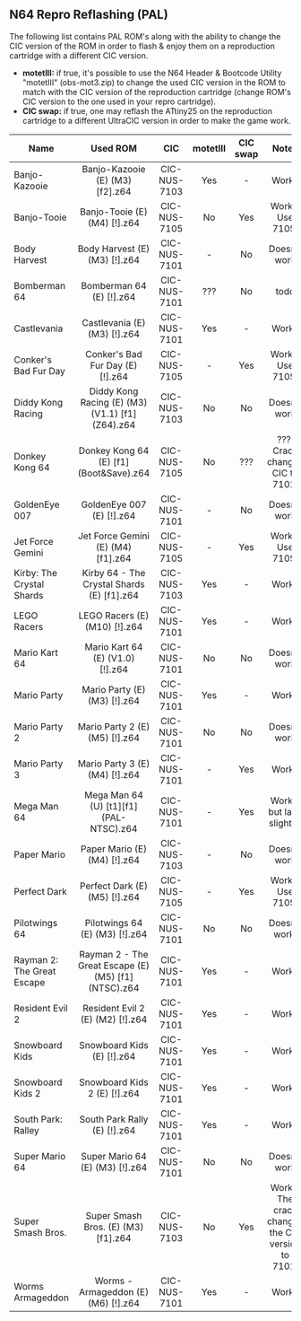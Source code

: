 N64 Repro Reflashing (PAL)
----

The following list contains PAL ROM's along with the ability to change the CIC version of the ROM in order to flash & enjoy them on a reproduction cartridge with a different CIC version.

- **motetIII:** if true, it's possible to use the N64 Header & Bootcode Utility "motetIII" (obs-mot3.zip) to change the used CIC version in the ROM to match with the CIC version of the reproduction cartridge (change ROM's CIC version to the one used in your repro cartridge).
- **CIC swap:** if true, one may reflash the ATtiny25 on the reproduction cartridge to a different UltraCIC version in order to make the game work. 

| Name        | Used ROM    | CIC   | motetIII | CIC swap | Notes
| ------------- |:-------------:| :-----:| :-----: | :-----: | :-----:
| Banjo-Kazooie | Banjo-Kazooie (E) (M3) [f2].z64 | CIC-NUS-7103 | Yes | - | Works
| Banjo-Tooie | Banjo-Tooie (E) (M4) [!].z64 | CIC-NUS-7105 | No | Yes | Works. Use 7105.
| Body Harvest | Body Harvest (E) (M3) [!].z64 | CIC-NUS-7101 | - | No | Doesn't work
| Bomberman 64 | Bomberman 64 (E) [!].z64 | CIC-NUS-7101 | ??? | No | todo
| Castlevania | Castlevania (E) (M3) [!].z64 | CIC-NUS-7101 | Yes | - | Works
| Conker's Bad Fur Day | Conker's Bad Fur Day (E) [!].z64 | CIC-NUS-7105 | - | Yes | Works. Use 7105.
| Diddy Kong Racing | Diddy Kong Racing (E) (M3) (V1.1) \[f1] (Z64).z64 | CIC-NUS-7103 | No | No | Doesn't work
| Donkey Kong 64 | Donkey Kong 64 (E) \[f1] (Boot&Save).z64 | CIC-NUS-7105 | No | ??? | ???. Crack changes CIC to 7101.
| GoldenEye 007 | GoldenEye 007 (E) [!].z64 | CIC-NUS-7101 | - | No | Doesn't work
| Jet Force Gemini | Jet Force Gemini (E) (M4) [f1].z64 | CIC-NUS-7105 | - | Yes | Works. Use 7105.
| Kirby: The Crystal Shards | Kirby 64 - The Crystal Shards (E) [f1].z64 | CIC-NUS-7103 | Yes | - | Works
| LEGO Racers   | LEGO Racers (E) (M10) [!].z64 | CIC-NUS-7101 | Yes | - | Works
| Mario Kart 64 | Mario Kart 64 (E) (V1.0) [!].z64 | CIC-NUS-7101 | No | No | Doesn't work
| Mario Party | Mario Party (E) (M3) [!].z64 | CIC-NUS-7101 | Yes | - | Works
| Mario Party 2 | Mario Party 2 (E) (M5) [!].z64 | CIC-NUS-7101 | No | No | Doesn't work
| Mario Party 3 | Mario Party 3 (E) (M4) [!].z64 | CIC-NUS-7101 | - | Yes | Works
| Mega Man 64 | Mega Man 64 (U) [t1]\[f1] (PAL-NTSC).z64 | CIC-NUS-7101 | - | Yes | Works, but lags slightly.
| Paper Mario | Paper Mario (E) (M4) [!].z64 | CIC-NUS-7103 | - | No | Doesn't work
| Perfect Dark | Perfect Dark (E) (M5) [!].z64 | CIC-NUS-7105 | - | Yes | Works. Use 7105.
| Pilotwings 64 | Pilotwings 64 (E) (M3) [!].z64 | CIC-NUS-7101 | No | No | Doesn't work.
| Rayman 2: The Great Escape | Rayman 2 - The Great Escape (E) (M5) \[f1] (NTSC).z64 | CIC-NUS-7101 | Yes | - | Works
| Resident Evil 2 | Resident Evil 2 (E) (M2) [!].z64 | CIC-NUS-7101 | Yes | - | Works
| Snowboard Kids | Snowboard Kids (E) [!].z64 | CIC-NUS-7101 | Yes | - | Works
| Snowboard Kids 2 | Snowboard Kids 2 (E) [!].z64 | CIC-NUS-7101 | Yes | - | Works
| South Park: Ralley | South Park Rally (E) [!].z64 | CIC-NUS-7101 | Yes | - | Works
| Super Mario 64 | Super Mario 64 (E) (M3) [!].z64 | CIC-NUS-7101 | No | No | Doesn't work
| Super Smash Bros.      | Super Smash Bros. (E) (M3) [f1].z64       |   CIC-NUS-7103 | No | Yes | Works. The crack changes the CIC version to 7101.
| Worms Armageddon | Worms - Armageddon (E) (M6) [!].z64 | CIC-NUS-7101 | Yes | - | Works